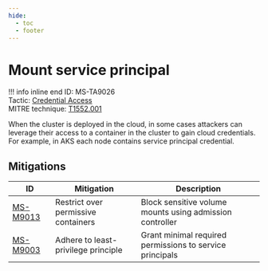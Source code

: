 ```yaml
---
hide:
  - toc
  - footer
---
```


# Mount service principal

!!! info inline end
    ID: MS-TA9026<br>
    Tactic: [Credential Access](../tactics/CredentialAccess/index.md) <br>
    MITRE technique: [T1552.001](https://attack.mitre.org/techniques/T1552/001/)

When the cluster is deployed in the cloud, in some cases attackers can leverage their access to a container in the cluster to gain cloud credentials. For example, in AKS each node contains service principal credential.

## Mitigations

|ID|Mitigation|Description|
|--|----------|-----------|
|[MS-M9013](../mitigations/MS-M9013%20Restrict%20over%20permissive%20containers.md)|Restrict over permissive containers|Block sensitive volume mounts using admission controller|
|[MS-M9003](../mitigations/MS-M9003%20Adhere%20to%20least-privilege%20principle.md)|Adhere to least-privilege principle|Grant minimal required permissions to service principals|